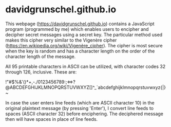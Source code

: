 # davidgrunschel.github.io

This webpage (https://davidgrunschel.github.io) contains a JavaScript program (programmed by me) which enables users to encipher and decipher secret messages using a secret key.
The particular method used makes this cipher very similar to the Vigenère cipher (https://en.wikipedia.org/wiki/Vigenère_cipher).
The cipher is most secure when the key is random and has a character length on the order of the character length of the message.

All 95 printable characters in ASCII can be utilized, with character codes 32 through 126, inclusive.  These are:

 !"#$%&'()*+,-./0123456789:;<=>?@ABCDEFGHIJKLMNOPQRSTUVWXYZ[\]^_`abcdefghijklmnopqrstuvwxyz{|}~

In case the user enters line feeds (which are ASCII character 10) in the original plaintext message (by pressing 'Enter'), I convert line feeds to spaces (ASCII character 32) before enciphering.  The deciphered message then will have spaces in place of line feeds.
